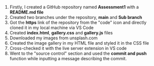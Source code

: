 
1. Firstly, I created a GitHub repository named **Assessment1** with a **README.md file**
2. Created two branches under the repository, **main** and **Sub branch**
3. Got the **https** link of the repository from the "code" icon and directly cloned it in my local machine via VS Code
4. Created **index.html**, **gallery.css** and **gallery.js** files
5. Downloaded my images from unsplash.com
6. Created the image gallery in my HTML file and styled it in the CSS file
7. Cross-checked it with the live server extension in VS code
8. Went to the "source control" section and used the **commit and push** function while inputting a message describing the commit.


